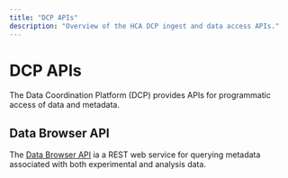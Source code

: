 ```yaml
---
title: "DCP APIs"
description: "Overview of the HCA DCP ingest and data access APIs."
---
```

# DCP APIs

The Data Coordination Platform (DCP) provides APIs for programmatic access of data and metadata.

## Data Browser API

The [Data Browser API](/apis/api-documentation/data-browser-api) ia a REST web service for querying metadata associated with both experimental and analysis data.
